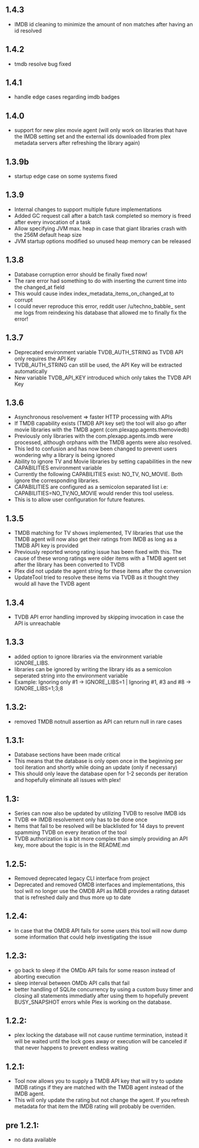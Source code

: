 ## 1.4.3
- IMDB id cleaning to minimize the amount of non matches after having an id resolved

## 1.4.2
- tmdb resolve bug fixed

## 1.4.1
- handle edge cases regarding imdb badges

## 1.4.0
- support for new plex movie agent (will only work on libraries that have the IMDB setting set and the external ids downloaded from plex metadata servers after refreshing the library again)

## 1.3.9b
- startup edge case on some systems fixed

## 1.3.9
- Internal changes to support multiple future implementations
- Added GC request call after a batch task completed so memory is freed after every invocation of a task
- Allow specifying JVM max. heap in case that giant libraries crash with the 256M default heap size
- JVM startup options modified so unused heap memory can be released

## 1.3.8
- Database corruption error should be finally fixed now!
- The rare error had something to do with inserting the current time into the changed_at field
- This would cause index index_metadata_items_on_changed_at to corrupt
- I could never reproduce this error, reddit user /u/techno_babble_ sent me logs from reindexing his database that allowed me to finally fix the error!

## 1.3.7
 - Deprecated environment variable TVDB_AUTH_STRING as TVDB API only requires the API Key
 - TVDB_AUTH_STRING can still be used, the API Key will be extracted automatically
 - New variable TVDB_API_KEY introduced which only takes the TVDB API Key

## 1.3.6
- Asynchronous resolvement => faster HTTP processing with APIs
- If TMDB capability exists (TMDB API key set) the tool will also go after movie libraries with the TMDB agent (com.plexapp.agents.themoviedb)
- Previously only libraries with the com.plexapp.agents.imdb were processed, although orphans with the TMDB agents were also resolved.
- This led to confusion and has now been changed to prevent users wondering why a library is being ignored
- Ability to ignore TV and Movie libraries by setting capabilities in the new CAPABILITIES environment variable
- Currently the following CAPABILITIES exist: NO_TV, NO_MOVIE. Both ignore the corresponding libraries.
- CAPABILITIES are configured as a semicolon separated list i.e: CAPABILITIES=NO_TV;NO_MOVIE would render this tool useless.
- This is to allow user configuration for future features.

## 1.3.5
  - TMDB matching for TV shows implemented, TV libraries that use the TMDB agent will now also get their ratings from IMDB as long as a TMDB API key is provided
  - Previously reported wrong rating issue has been fixed with this. The cause of these wrong ratings were older items with a TMDB agent set after the library has been converted to TVDB
  - Plex did not update the agent string for these items after the conversion
  - UpdateTool tried to resolve these items via TVDB as it thought they would all have the TVDB agent

## 1.3.4
  - TVDB API error handling improved by skipping invocation in case the API is unreachable

## 1.3.3
  - added option to ignore libraries via the environment variable IGNORE_LIBS.
  - libraries can be ignored by writing the library ids as a semicolon seperated string into the environment variable
  - Example: Ignoring only #1 -> IGNORE_LIBS=1 | Ignoring #1, #3 and #8 -> IGNORE_LIBS=1;3;8

## 1.3.2:
  - removed TMDB notnull assertion as API can return null in rare cases

## 1.3.1:
  - Database sections have been made critical
  - This means that the database is only open once in the beginning per tool iteration and shortly while doing an update (only if necessary)
  - This should only leave the database open for 1-2 seconds per iteration and hopefully eliminate all issues with plex!

## 1.3:
  - Series can now also be updated by utilizing TVDB to resolve IMDB ids
  - TVDB <=> IMDB resolvement only has to be done once
  - Items that fail to be resolved will be blacklisted for 14 days to prevent spamming TVDB on every iteration of the tool
  - TVDB authorization is a bit more complex than simply providing an API key, more about the topic is in the README.md

## 1.2.5:
  - Removed deprecated legacy CLI interface from project
  - Deprecated and removed OMDB interfaces and implementations, this tool will no longer use the OMDB API as IMDB provides a rating dataset that is refreshed daily and thus more up to date

## 1.2.4:
  - In case that the OMDB API fails for some users this tool will now dump some information that could help investigating the issue

## 1.2.3:
  - go back to sleep if the OMDb API fails for some reason instead of aborting execution
  - sleep interval between OMDb API calls that fail
  - better handling of SQLite concurrency by using a custom busy timer and closing all statements immediatly after using them to hopefully prevent BUSY_SNAPSHOT errors while Plex is working on the database.

## 1.2.2:
  - plex locking the database will not cause runtime termination, instead it will be waited until the lock goes away or execution will be canceled if that never happens to prevent endless waiting

## 1.2.1:
  - Tool now allows you to supply a TMDB API key that will try to update IMDB ratings if they are matched with the TMDB agent instead of the IMDB agent.
  - This will only update the rating but not change the agent. If you refresh metadata for that item the IMDB rating will probably be overriden.


## pre 1.2.1:
  - no data available

